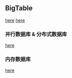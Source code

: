 ## BigTable
[here](https://arthurchiao.art/blog/google-bigtable-zh/)
[here](https://zhuanlan.zhihu.com/p/374805959)

### 并行数据库 & 分布式数据库
[here](https://blog.csdn.net/hhuzxx/article/details/98637656)

### 内存数据库
[here](https://blog.csdn.net/dh2442897094/article/details/64440130)

